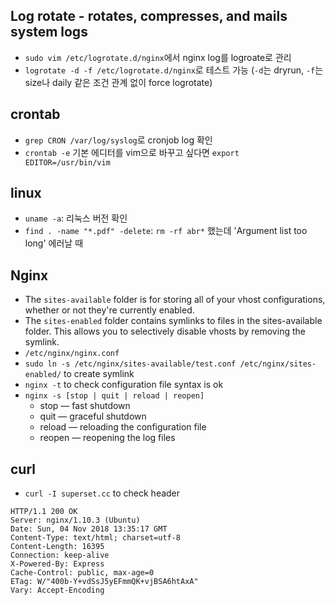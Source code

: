 ## Log rotate - rotates, compresses, and mails system logs
- `sudo vim /etc/logrotate.d/nginx`에서 nginx log를 logroate로 관리
- `logrotate -d -f /etc/logrotate.d/nginx`로 테스트 가능 (`-d`는 dryrun, `-f`는 size나 daily 같은 조건 관계 없이 force logrotate)

## crontab
- `grep CRON /var/log/syslog`로 cronjob log 확인
- `crontab -e` 기본 에디터를 vim으로 바꾸고 싶다면 `export EDITOR=/usr/bin/vim`

## linux
- `uname -a`: 리눅스 버전 확인
- `find . -name "*.pdf" -delete`: `rm -rf abr*` 했는데 'Argument list too long' 에러날 때

## Nginx
- The `sites-available` folder is for storing all of your vhost configurations, whether or not they're currently enabled.
- The `sites-enabled` folder contains symlinks to files in the sites-available folder. This allows you to selectively disable vhosts by removing the symlink.
- `/etc/nginx/nginx.conf`
- `sudo ln -s /etc/nginx/sites-available/test.conf /etc/nginx/sites-enabled/` to create symlink
- `nginx -t` to check configuration file syntax is ok
- `nginx -s [stop | quit | reload | reopen]`
    - stop — fast shutdown
    - quit — graceful shutdown
    - reload — reloading the configuration file
    - reopen — reopening the log files

## curl
- `curl -I superset.cc` to check header
```
HTTP/1.1 200 OK
Server: nginx/1.10.3 (Ubuntu)
Date: Sun, 04 Nov 2018 13:35:17 GMT
Content-Type: text/html; charset=utf-8
Content-Length: 16395
Connection: keep-alive
X-Powered-By: Express
Cache-Control: public, max-age=0
ETag: W/"400b-Y+vdSsJ5yEFmmQK+vjBSA6htAxA"
Vary: Accept-Encoding
```

